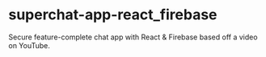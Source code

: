 # superchat-app-react_firebase
Secure feature-complete chat app with React &amp; Firebase based off a video on YouTube.
